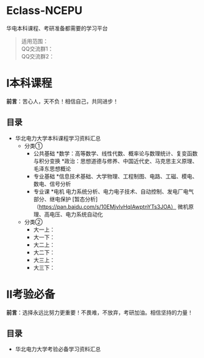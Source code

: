 # Eclass-NCEPU
华电本科课程、考研准备都需要的学习平台<br>
>适用范围：<br>
>QQ交流群1：<br>
>QQ交流群2：<br>

Ⅰ本科课程
===
**前言**：苦心人，天不负！相信自己，共同进步！
## 目录
* 华北电力大学本科课程学习资料汇总
  * 分类①
    * 公共基础
      *数学：高等数学、线性代数、概率论与数理统计、复变函数与积分变换
      *政治：思想道德与修养、中国近代史、马克思主义原理、毛泽东思想概论
    * 专业基础
      *信息技术基础、大学物理、工程制图、电路、工磁、模电、数电、信号分析
    * 专业课
      *电机
      电力系统分析、电力电子技术、自动控制、发电厂电气部分、继电保护
      [暂态分析]（https://pan.baidu.com/s/10EMjvlvHqIAwptnYTs3JOA）
      微机原理、高电压、电力系统自动化
  * 分类②
    * 大一上：
    * 大一下：
    * 大二上：
    * 大二下：
    * 大三上：
    * 大三下：
    
Ⅱ考验必备
===
**前言**：选择永远比努力更重要！不畏难，不放弃，考研加油。相信坚持的力量！
## 目录
* 华北电力大学考验必备学习资料汇总

